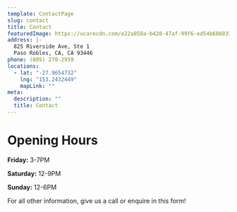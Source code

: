 ```yaml
---
template: ContactPage
slug: contact
title: Contact
featuredImage: https://ucarecdn.com/e22a858a-b420-47af-99f6-ed54b6860333/
address: |-
  825 Riverside Ave, Ste 1
  Paso Robles, CA, CA 93446
phone: (805) 270-2959
locations:
  - lat: "-27.9654732"
    lng: "153.2432449"
    mapLink: ""
meta:
  description: ""
  title: Contact
---
```


# Opening Hours
**Friday:** 3-7PM

**Saturday:** 12-9PM

**Sunday:** 12-6PM

For all other information, give us a call or enquire in this form!
